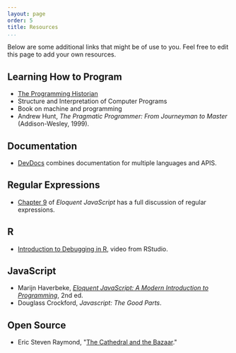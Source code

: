 ```yaml
---
layout: page
order: 5
title: Resources
...
```


Below are some additional links that might be of use to you. Feel free
to edit this page to add your own resources.

## Learning How to Program

-   [The Programming Historian][]
-   Structure and Interpretation of Computer Programs
-   Book on machine and programming
-   Andrew Hunt, *The Pragmatic Programmer: From Journeyman to Master* 
    (Addison-Wesley, 1999).

## Documentation

-   [DevDocs][] combines documentation for multiple languages and APIS.

## Regular Expressions

-   [Chapter 9](http://eloquentjavascript.net/09_regexp.html) of 
    *Eloquent JavaScript* has a full discussion of regular expressions.

## R

-   [Introduction to Debugging in R][], video from RStudio.

## JavaScript

-   Marijn Haverbeke, *[Eloquent JavaScript: A Modern Introduction to
    Programming][]*, 2nd ed.
-   Douglass Crockford, *Javascript: The Good Parts*.

## Open Source

-   Eric Steven Raymond, "[The Cathedral and the Bazaar][]."

  [The Programming Historian]: http://programminghistorian.org/
  [DevDocs]: http://devdocs.io/
  [Introduction to Debugging in R]: http://vimeo.com/99375765
  [Eloquent JavaScript: A Modern Introduction to Programming]: http://eloquentjavascript.net/
  [The Cathedral and the Bazaar]: http://www.catb.org/~esr/writings/cathedral-bazaar/cathedral-bazaar/
